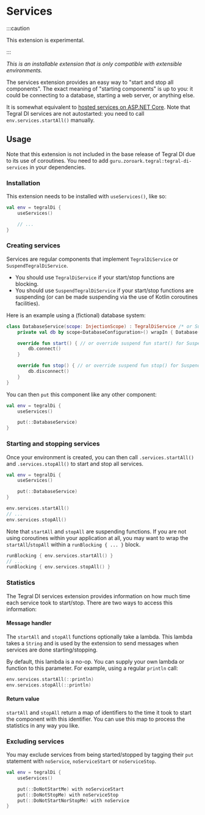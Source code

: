 # Services

<!-- TODO outdated documentation -->

:::caution

This extension is experimental.

:::

*This is an installable extension that is only compatible with extensible environments.*

The services extension provides an easy way to "start and stop all components". The exact meaning of "starting components" is up to you: it could be connecting to a database, starting a web server, or anything else.

It is somewhat equivalent to [hosted services on ASP.NET Core](https://docs.microsoft.com/en-us/aspnet/core/fundamentals/host/hosted-services). Note that Tegral DI services are not autostarted: you need to call `env.services.startAll()` manually.

## Usage

Note that this extension is not included in the base release of Tegral DI due to its use of coroutines. You need to add `guru.zoroark.tegral:tegral-di-services` in your dependencies.

### Installation

This extension needs to be installed with `useServices()`, like so:

```kotlin
val env = tegralDi {
    useServices()

    // ...
}
```

### Creating services

Services are regular components that implement `TegralDiService` or `SuspendTegralDiService`.

* You should use `TegralDiService` if your start/stop functions are blocking.
* You should use `SuspendTegralDiService` if your start/stop functions are suspending (or can be made suspending via the use of Kotlin coroutines facilities).

Here is an example using a (fictional) database system:

```kotlin
class DatabaseService(scope: InjectionScope) : TegralDiService /* or SuspendTegralDiService */ {
    private val db by scope<DatabaseConfiguration>() wrapIn { Database(it) }

    override fun start() { // or override suspend fun start() for SuspendTegralDiService
        db.connect()
    }

    override fun stop() { // or override suspend fun stop() for SuspendTegralDiService
        db.disconnect()
    }
}
```

You can then `put` this component like any other component:

```kotlin
val env = tegralDi {
    useServices()

    put(::DatabaseService)
}
```

### Starting and stopping services

Once your environment is created, you can then call `.services.startAll()` and `.services.stopAll()` to start and stop all services.


```kotlin
val env = tegralDi {
    useServices()

    put(::DatabaseService)
}

env.services.startAll()
// ...
env.services.stopAll()
```

Note that `startAll` and `stopAll` are suspending functions. If you are not using coroutines within your application at all, you may want to wrap the `startAll`/`stopAll` within a `runBlocking { ... }` block.

```kotlin
runBlocking { env.services.startAll() }
// ...
runBlocking { env.services.stopAll() }
```

### Statistics

The Tegral DI services extension provides information on how much time each service took to start/stop. There are two ways to access this information:

#### Message handler

The `startAll` and `stopAll` functions optionally take a lambda. This lambda takes a `String` and is used by the extension to send messages when services are done starting/stopping.

By default, this lambda is a no-op. You can supply your own lambda or function to this parameter. For example, using a regular `println` call:

```kotlin
env.services.startAll(::println)
env.services.stopAll(::println)
```

#### Return value

`startAll` and `stopAll` return a map of identifiers to the time it took to start the component with this identifier. You can use this map to process the statistics in any way you like.

### Excluding services

You may exclude services from being started/stopped by tagging their `put` statement with `noService`, `noServiceStart` or `noServiceStop`.

```kotlin
val env = tegralDi {
    useServices()

    put(::DoNotStartMe) with noServiceStart
    put(::DoNotStopMe) with noServiceStop
    put(::DoNotStartNorStopMe) with noService
}
```
